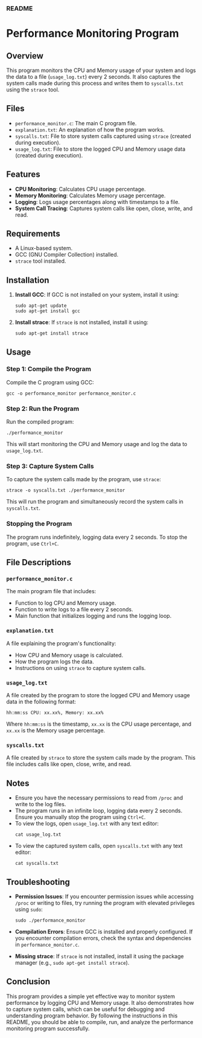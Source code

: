 ### README

# Performance Monitoring Program

## Overview

This program monitors the CPU and Memory usage of your system and logs the data to a file (`usage_log.txt`) every 2 seconds. It also captures the system calls made during this process and writes them to `syscalls.txt` using the `strace` tool.

## Files

- `performance_monitor.c`: The main C program file.
- `explanation.txt`: An explanation of how the program works.
- `syscalls.txt`: File to store system calls captured using `strace` (created during execution).
- `usage_log.txt`: File to store the logged CPU and Memory usage data (created during execution).

## Features

- **CPU Monitoring**: Calculates CPU usage percentage.
- **Memory Monitoring**: Calculates Memory usage percentage.
- **Logging**: Logs usage percentages along with timestamps to a file.
- **System Call Tracing**: Captures system calls like open, close, write, and read.

## Requirements

- A Linux-based system.
- GCC (GNU Compiler Collection) installed.
- `strace` tool installed.

## Installation

1. **Install GCC**: If GCC is not installed on your system, install it using:
   ```
   sudo apt-get update
   sudo apt-get install gcc
   ```

2. **Install strace**: If `strace` is not installed, install it using:
   ```
   sudo apt-get install strace
   ```

## Usage

### Step 1: Compile the Program

Compile the C program using GCC:
```
gcc -o performance_monitor performance_monitor.c
```

### Step 2: Run the Program

Run the compiled program:
```
./performance_monitor
```
This will start monitoring the CPU and Memory usage and log the data to `usage_log.txt`.

### Step 3: Capture System Calls

To capture the system calls made by the program, use `strace`:
```
strace -o syscalls.txt ./performance_monitor
```
This will run the program and simultaneously record the system calls in `syscalls.txt`.

### Stopping the Program

The program runs indefinitely, logging data every 2 seconds. To stop the program, use `Ctrl+C`.

## File Descriptions

### `performance_monitor.c`
The main program file that includes:
- Function to log CPU and Memory usage.
- Function to write logs to a file every 2 seconds.
- Main function that initializes logging and runs the logging loop.

### `explanation.txt`
A file explaining the program's functionality:
- How CPU and Memory usage is calculated.
- How the program logs the data.
- Instructions on using `strace` to capture system calls.

### `usage_log.txt`
A file created by the program to store the logged CPU and Memory usage data in the following format:
```
hh:mm:ss CPU: xx.xx%, Memory: xx.xx%
```
Where `hh:mm:ss` is the timestamp, `xx.xx` is the CPU usage percentage, and `xx.xx` is the Memory usage percentage.

### `syscalls.txt`
A file created by `strace` to store the system calls made by the program. This file includes calls like open, close, write, and read.

## Notes

- Ensure you have the necessary permissions to read from `/proc` and write to the log files.
- The program runs in an infinite loop, logging data every 2 seconds. Ensure you manually stop the program using `Ctrl+C`.
- To view the logs, open `usage_log.txt` with any text editor:
  ```
  cat usage_log.txt
  ```
- To view the captured system calls, open `syscalls.txt` with any text editor:
  ```
  cat syscalls.txt
  ```

## Troubleshooting

- **Permission Issues**: If you encounter permission issues while accessing `/proc` or writing to files, try running the program with elevated privileges using `sudo`:
  ```
  sudo ./performance_monitor
  ```

- **Compilation Errors**: Ensure GCC is installed and properly configured. If you encounter compilation errors, check the syntax and dependencies in `performance_monitor.c`.

- **Missing strace**: If `strace` is not installed, install it using the package manager (e.g., `sudo apt-get install strace`).

## Conclusion

This program provides a simple yet effective way to monitor system performance by logging CPU and Memory usage. It also demonstrates how to capture system calls, which can be useful for debugging and understanding program behavior. By following the instructions in this README, you should be able to compile, run, and analyze the performance monitoring program successfully.